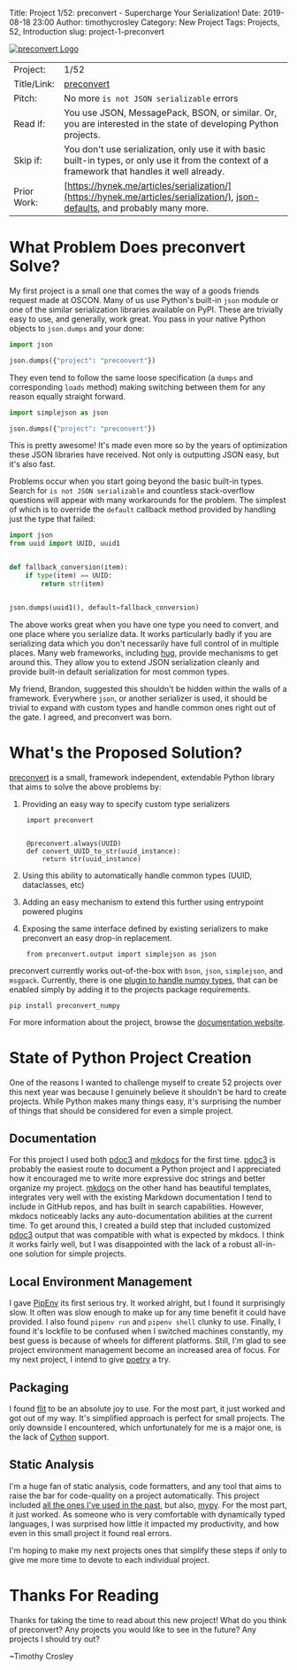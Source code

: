 Title: Project  1/52: preconvert - Supercharge Your Serialization!
Date: 2019-08-18 23:00
Author: timothycrosley
Category: New Project
Tags: Projects, 52, Introduction
slug: project-1-preconvert

[![preconvert Logo](https://raw.githubusercontent.com/timothycrosley/preconvert/master/art/logo_large.png)](https://timothycrosley.github.io/preconvert/)

|             |                                                                                                                                                                        |
| ------------| -----------------------------------------------------------------------------------------------------------------------------------------------------------------------|
| Project:    | 1/52                                                                                                                                                                   |
| Title/Link: | [preconvert](https://timothycrosley.github.io/preconvert/)                                                                                                             |
| Pitch:      | No more `is not JSON serializable` errors                                                                                                                              |
| Read if:    | You use JSON, MessagePack, BSON, or similar. Or, you are interested in the state of developing Python projects.                                                        |
| Skip if:    | You don't use serialization, only use it with basic built-in types, or only use it from the context of a framework that handles it well already.                       |
| Prior Work: | [https://hynek.me/articles/serialization/](https://hynek.me/articles/serialization/), [json-defaults](https://pypi.org/project/json-default/), and probably many more. |

# What Problem Does preconvert Solve?

My first project is a small one that comes the way of a goods friends request made at OSCON.
Many of us use Python's built-in `json` module or one of the similar serialization libraries available on PyPI.
These are trivially easy to use, and generally, work great. You pass in your native Python objects to `json.dumps` and your done:


```python
import json

json.dumps({"project": "preconvert"})
```

They even tend to follow the same loose specification (a `dumps` and corresponding `loads` method) making switching between them
for any reason equally straight forward.

```python
import simplejson as json

json.dumps({"project": "preconvert"})
```

This is pretty awesome! It's made even more so by the years of optimization these JSON libraries have received.
Not only is outputting JSON easy, but it's also fast.

Problems occur when you start going beyond the basic built-in types.
Search for `is not JSON serializable` and countless stack-overflow questions will appear with many workarounds for the problem.
The simplest of which is to override the `default` callback method provided by handling just the type that failed:

```python
import json
from uuid import UUID, uuid1


def fallback_conversion(item):
    if type(item) == UUID:
        return str(item)


json.dumps(uuid1(), default=fallback_conversion)
```

The above works great when you have one type you need to convert, and one place where you serialize data.
It works particularly badly if you are serializing data which you don't necessarily have full control of in multiple places.
Many web frameworks, including [hug](http://www.hug.rest/), provide mechanisms to get around this. They allow you to extend JSON serialization cleanly and provide built-in default serialization for most common types.

My friend, Brandon, suggested this shouldn't be hidden within the walls of a framework. Everywhere `json`, or another serializer is used, it should be trivial
to expand with custom types and handle common ones right out of the gate. I agreed, and preconvert was born.

# What's the Proposed Solution?

[preconvert](https://timothycrosley.github.io/preconvert/) is a small, framework independent, extendable Python library that aims to solve the above problems by:

1. Providing an easy way to specify custom type serializers

        import preconvert


        @preconvert.always(UUID)
        def convert_UUID_to_str(uuid_instance):
            return str(uuid_instance)

2. Using this ability to automatically handle common types (UUID, dataclasses, etc)
3. Adding an easy mechanism to extend this further using entrypoint powered plugins
4. Exposing the same interface defined by existing serializers to make preconvert an easy drop-in replacement.

        from preconvert.output import simplejson as json

preconvert currently works out-of-the-box with `bson`, `json`, `simplejson`, and `msgpack`.
Currently, there is one [plugin to handle numpy types](https://github.com/timothycrosley/preconvert_numpy), that can be enabled simply by adding it to the projects
package requirements.

    pip install preconvert_numpy

For more information about the project, browse the [documentation website](https://timothycrosley.github.io/preconvert/).

# State of Python Project Creation

One of the reasons I wanted to challenge myself to create 52 projects over this next year was because I genuinely believe it shouldn't be hard to create projects.
While Python makes many things easy, it's surprising the number of things that should be considered for even a simple project.

## Documentation
For this project I used both [pdoc3](https://pdoc3.github.io/pdoc/) and [mkdocs](https://www.mkdocs.org/) for the first time.
[pdoc3](https://pdoc3.github.io/pdoc/) is probably the easiest route to document a Python project and I appreciated how it encouraged
me to write more expressive doc strings and better organize my project.
[mkdocs](https://www.mkdocs.org/) on the other hand has beautiful templates, integrates very well with the existing Markdown documentation I tend to include in GitHub repos,
and has built in search capabilities. However, mkdocs noticeably lacks any auto-documentation abilities at the current time.
To get around this, I created a build step that included customized [pdoc3](https://pdoc3.github.io/pdoc/) output that was compatible with what is expected by mkdocs.
I think it works fairly well, but I was disappointed with the lack of a robust all-in-one solution for simple projects.

## Local Environment Management
I gave [PipEnv](https://docs.pipenv.org/en/latest/) its first serious try. It worked alright, but I found it surprisingly slow.
It often was slow enough to make up for any time benefit it could have provided. I also found `pipenv run` and `pipenv shell` clunky to use.
Finally, I found it's lockfile to be confused when I switched machines constantly, my best guess is because of wheels for different platforms. Still, I'm glad to see project environment management become an increased area of focus.
For my next project, I intend to give [poetry](https://poetry.eustace.io/) a try.

## Packaging
I found [flit](https://github.com/takluyver/flit) to be an absolute joy to use. For the most part, it just worked and got out of my way.
It's simplified approach is perfect for small projects. The only downside I encountered, which unfortunately for me is a major one, is the lack of [Cython](https://cython.org/) support.

## Static Analysis
I'm a huge fan of static analysis, code formatters, and any tool that aims to raise the bar for code-quality on a project automatically.
This project included [all the ones I've used in the past](https://github.com/hugapi/HOPE/blob/master/all/HOPE-8--Style-Guide-for-Hug-Code.md#automated-code-cleaners), but also, [mypy](http://mypy-lang.org/). For the most part, it just worked.
As someone who is very comfortable with dynamically typed languages, I was surprised how little it impacted my productivity, and how even in this
small project it found real errors.

I'm hoping to make my next projects ones that simplify these steps if only to give me more time to devote to each individual project.

# Thanks For Reading

Thanks for taking the time to read about this new project!
What do you think of preconvert? Any projects you would like to see in the future? Any projects I should try out?

~Timothy Crosley
